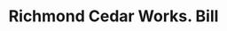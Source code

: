 ---
doi: 10.7916/D82Z2HP7
date_other: '1902'
date_other_textual: '1902'
form: printed ephemera
genre:
- Invoices
name:
- Richmond Cedar Works
object_in_context_url: https://biggert.cul.columbia.edu/items/view/ave_biggert_01583
subject_hierarchical_geographic:
- Richmond, Virginia, United States
subject_name:
- Richmond Cedar Works
title: Richmond Cedar Works. Bill
sort_title: Richmond Cedar Works. Bill
call_number: ave_biggert_01583
coordinates:
- 37.53333333333333,-77.46666666666667
pid: ave_biggert_01583
identifiers: ave_biggert_01583
permalink: /biggert/ave_biggert_01583/
layout: iiif-image-page
---